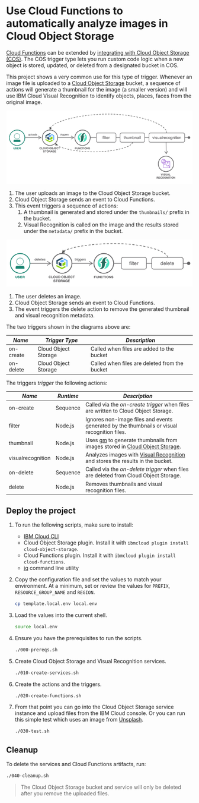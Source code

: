 # Use Cloud Functions to automatically analyze images in Cloud Object Storage

[Cloud Functions](https://cloud.ibm.com/functions) can be extended by [integrating with Cloud Object Storage (COS)](https://cloud.ibm.com/docs/openwhisk?topic=cloud-functions-pkg_obstorage). The COS trigger type lets you run custom code logic when a new object is stored, updated, or deleted from a designated bucket in COS. 

This project shows a very common use for this type of trigger. Whenever an image file is uploaded to a [Cloud Object Storage](https://www.ibm.com/cloud/object-storage) bucket, a sequence of actions will generate a thumbnail for the image (a smaller version) and will use IBM Cloud Visual Recognition to identify objects, places, faces from the original image.

![create flow](./xdocs/create-flow.png)

1. The user uploads an image to the Cloud Object Storage bucket.
1. Cloud Object Storage sends an event to Cloud Functions.
1. This event triggers a sequence of actions:
   1. A thumbnail is generated and stored under the `thumbnails/` prefix in the bucket.
   1. Visual Recognition is called on the image and the results stored under the `metadata/` prefix in the bucket.

![delete flow](./xdocs/delete-flow.png)
1. The user deletes an image.
1. Cloud Object Storage sends an event to Cloud Functions.
1. The event triggers the delete action to remove the generated thumbnail and visual recognition metadata.

The two triggers shown in the diagrams above are:

| *Name* | *Trigger Type* | *Description* |
| --- | --- | --- |
| on-create | Cloud Object Storage | Called when files are added to the bucket |
| on-delete | Cloud Object Storage | Called when files are deleted from the bucket |

The triggers _trigger_ the following actions:

| *Name* | *Runtime* | *Description* |
| --- | --- | --- |
| on-create | Sequence | Called via the _on-create trigger_ when files are written to Cloud Object Storage. |
| filter | Node.js | Ignores non-image files and events generated by the thumbnails or visual recognition files. |
| thumbnail | Node.js | Uses [gm](https://aheckmann.github.io/gm/) to generate thumbnails from images stored in [Cloud Object Storage](https://github.com/IBM/ibm-cos-sdk-js). |
| visualrecognition | Node.js | Analyzes images with [Visual Recognition](https://github.com/watson-developer-cloud/node-sdk#visual-recognition) and stores the results in the bucket. |
| on-delete | Sequence | Called via the _on-delete trigger_ when files are deleted from Cloud Object Storage. |
| delete | Node.js | Removes thumbnails and visual recognition files. |

## Deploy the project

1. To run the following scripts, make sure to install:
   * [IBM Cloud CLI](https://cloud.ibm.com/docs/cli?topic=cloud-cli-install-ibmcloud-cli)
   * Cloud Object Storage plugin. Install it with `ibmcloud plugin install cloud-object-storage`.
   * Cloud Functions plugin. Install it with `ibmcloud plugin install cloud-functions`.
   * [jq](https://stedolan.github.io/jq/) command line utility

1. Copy the configuration file and set the values to match your environment. At a minimum, set or review the values for `PREFIX`, `RESOURCE_GROUP_NAME` and `REGION`.

   ```sh
   cp template.local.env local.env
   ```

1. Load the values into the current shell.

   ```sh
   source local.env
   ```

1. Ensure you have the prerequisites to run the scripts.

   ```sh
   ./000-prereqs.sh
   ```

1. Create Cloud Object Storage and Visual Recognition services.

   ```sh
   ./010-create-services.sh
   ```

1. Create the actions and the triggers.

   ```sh
   ./020-create-functions.sh
   ```

1. From that point you can go into the Cloud Object Storage service instance and upload files from the IBM Cloud console. Or you can run this simple test which uses an image from [Unsplash](https://unsplash.com).

   ```sh
   ./030-test.sh
   ```

## Cleanup

To delete the services and Cloud Functions artifacts, run:

   ```sh
   ./040-cleanup.sh
   ```

   > The Cloud Object Storage bucket and service will only be deleted after you remove the uploaded files.

